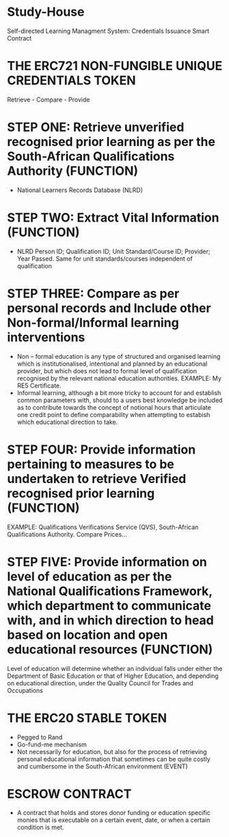 # Study-House
Self-directed Learning Managment System: Credentials Issuance Smart Contract
#  THE ERC721 NON-FUNGIBLE UNIQUE CREDENTIALS TOKEN
Retrieve - Compare - Provide
# STEP ONE: Retrieve unverified recognised prior learning as per the South-African Qualifications Authority (FUNCTION)
- National Learners Records Database (NLRD)
# STEP TWO: Extract Vital Information (FUNCTION)
- NLRD Person ID; Qualification ID; Unit Standard/Course ID; Provider; Year Passed. Same for unit standards/courses independent of qualification
# STEP THREE: Compare as per personal records and Include other Non-formal/Informal learning interventions
- Non – formal education is any type of structured and organised learning which is institutionalised, intentional and planned by an educational provider, but which does not lead to formal level of qualification recognised by the relevant national education authorities.
EXAMPLE: My RE5 Certificate.
- Informal learning, although a bit more tricky to account for and establish common parameters with, should to a users best knowledge be included as to contribute towards the concept of notional hours that articulate one credit point to define comparability when attempting to estabish which educational direction to take.
# STEP FOUR: Provide information pertaining to measures to be undertaken to retrieve Verified recognised prior learning (FUNCTION)
EXAMPLE: Qualifications Verifications Service (QVS), South-African Qualifications Authority. Compare Prices...
# STEP FIVE: Provide information on level of education as per the National Qualifications Framework, which department to communicate with, and in which direction to head based on location and open educational resources (FUNCTION)
Level of education will determine whether an individual falls under either the Department of Basic Education or that of Higher Education, and depending on educational direction, under the Quality Council for Trades and Occupations

# THE ERC20 STABLE TOKEN
- Pegged to Rand
- Go-fund-me mechanism
- Not necessarily for education, but also for the process of retrieving personal educational information that sometimes can be quite costly and cumbersome in the South-African environment (EVENT)

# ESCROW CONTRACT
- A contract that holds and stores donor funding or education specific monies that is executable on a certain event, date, or when a certain condition is met.
